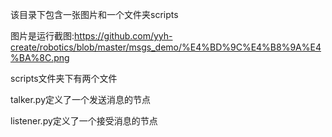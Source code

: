 
该目录下包含一张图片和一个文件夹scripts

图片是运行截图:https://github.com/yyh-create/robotics/blob/master/msgs_demo/%E4%BD%9C%E4%B8%9A%E4%BA%8C.png

scripts文件夹下有两个文件

talker.py定义了一个发送消息的节点

listener.py定义了一个接受消息的节点
